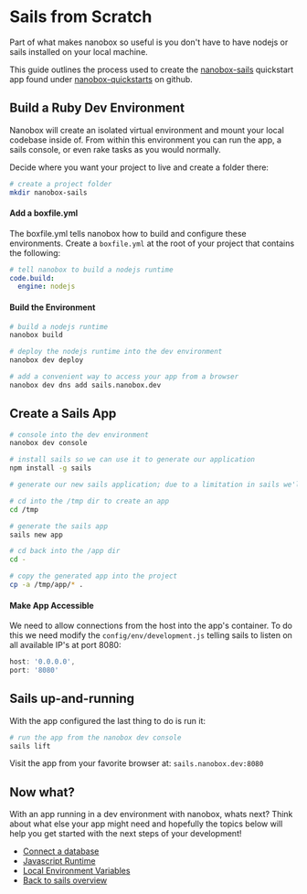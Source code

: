 # Sails from Scratch
Part of what makes nanobox so useful is you don't have to have nodejs or sails installed on your local machine.

This guide outlines the process used to create the <a href="https://github.com/nanobox-quickstarts/nanobox-sails" target="\_blank">nanobox-sails</a> quickstart app found under <a href="https://github.com/nanobox-quickstarts" target="\_blank">nanobox-quickstarts</a> on github.

## Build a Ruby Dev Environment
Nanobox will create an isolated virtual environment and mount your local codebase inside of. From within this environment you can run the app, a sails console, or even rake tasks as you would normally.

Decide where you want your project to live and create a folder there:

```bash
# create a project folder
mkdir nanobox-sails
```

#### Add a boxfile.yml
The boxfile.yml tells nanobox how to build and configure these environments. Create a `boxfile.yml` at the root of your project that contains the following:

```yaml
# tell nanobox to build a nodejs runtime
code.build:
  engine: nodejs
```

#### Build the Environment

```bash
# build a nodejs runtime
nanobox build

# deploy the nodejs runtime into the dev environment
nanobox dev deploy

# add a convenient way to access your app from a browser
nanobox dev dns add sails.nanobox.dev
```

## Create a Sails App

```bash
# console into the dev environment
nanobox dev console

# install sails so we can use it to generate our application
npm install -g sails

# generate our new sails application; due to a limitation in sails we'll have to generate our app in another folder and move it where we want it

# cd into the /tmp dir to create an app
cd /tmp

# generate the sails app
sails new app

# cd back into the /app dir
cd -

# copy the generated app into the project
cp -a /tmp/app/* .
```

#### Make App Accessible
We need to allow connections from the host into the app's container. To do this we need modify the `config/env/development.js` telling sails to listen on all available IP's at port 8080:

```javascript
host: '0.0.0.0',
port: '8080'
```

## Sails up-and-running
With the app configured the last thing to do is run it:

```bash
# run the app from the nanobox dev console
sails lift
```

Visit the app from your favorite browser at: `sails.nanobox.dev:8080`

## Now what?
With an app running in a dev environment with nanobox, whats next? Think about what else your app might need and hopefully the topics below will help you get started with the next steps of your development!

* [Connect a database](connect-a-database.html)
* [Javascript Runtime](javascript-runtime.html)
* [Local Environment Variables](local-evars.html)
* [Back to sails overview](sails.html)
